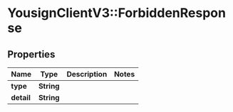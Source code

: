 # YousignClientV3::ForbiddenResponse

## Properties
Name | Type | Description | Notes
------------ | ------------- | ------------- | -------------
**type** | **String** |  | 
**detail** | **String** |  | 

